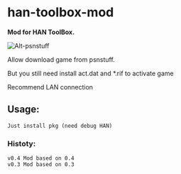 # han-toolbox-mod
**Mod for HAN ToolBox.**

![Alt-psnstuff](https://cdn1.savepice.ru/uploads/2018/4/1/618afeb1e624b7de7be174fa7fe983e6-full.jpg) 

Allow download game from psnstuff.

But you still need install act.dat and *.rif to activate game

Recommend LAN connection

## Usage:
	Just install pkg (need debug HAN)

### Histoty:
	v0.4 Mod based on 0.4
	v0.3 Mod based on 0.3
